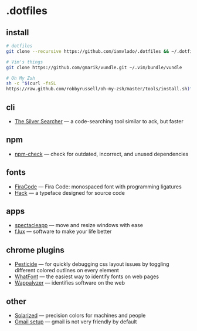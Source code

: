 # .dotfiles

## install

```zsh
# dotfiles
git clone --recursive https://github.com/iamvlado/.dotfiles && ~/.dotfiles/init

# Vim's things
git clone https://github.com/gmarik/vundle.git ~/.vim/bundle/vundle

# Oh My Zsh
sh -c "$(curl -fsSL
https://raw.github.com/robbyrussell/oh-my-zsh/master/tools/install.sh)"
```

## cli
+ [The Silver Searcher](https://github.com/ggreer/the_silver_searcher) — a code-searching tool similar to ack, but faster

## npm
+ [npm-check](https://www.npmjs.com/package/npm-check) — check for outdated, incorrect, and unused dependencies

## fonts
+ [FiraCode](https://github.com/tonsky/FiraCode) — Fira Code: monospaced font with programming ligatures
+ [Hack](https://github.com/chrissimpkins/Hack) — a typeface designed for source code

## apps
+ [spectacleapp](https://www.spectacleapp.com) — move and resize windows with ease
+ [f.lux](https://justgetflux.com/) — software to make your life better

## chrome plugins
+ [Pesticide](http://pesticide.io/) — for quickly debugging css layout issues by toggling different colored outlines on every element
+ [WhatFont](http://www.chengyinliu.com/whatfont.html) — the easiest way to identify fonts on web pages
+ [Wappalyzer](https://wappalyzer.com/) — identifies software on the web

## other
+ [Solarized](http://ethanschoonover.com/solarized) — precision colors for machines and people
+ [Gmail setup](https://iamstarkov.com/gmail-setup/) — gmail is not very friendly by default
